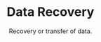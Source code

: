 ---
sort_key: 4
layout: "category"
title: "Data Recovery"
heading: "Data Recovery"
subtitle: "Recovery or transfer of data."
---